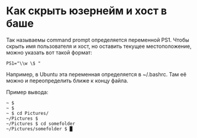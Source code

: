 # Как скрыть юзернейм и хост в баше

Так называемы command prompt определяется переменной PS1.
Чтобы скрыть имя пользователя и хост, но оставить текущее местоположение,
можно указать вот такой формат:

    PS1="\\w \$ "

Например, в Ubuntu эта переменная определяется в ~/.bashrc.
Там её можно и переопределить ближе к концу файла.

Пример вывода:

```
~ $
~ $
~ $ cd Pictures/
~/Pictures $
~/Pictures $ cd somefolder
~/Pictures/somefolder $ █
```
